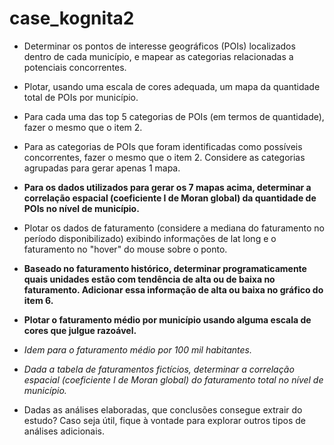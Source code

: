 # case_kognita2
- Determinar os pontos de interesse geográficos (POIs) localizados dentro de cada município, e mapear as categorias relacionadas a potenciais concorrentes.

- Plotar, usando uma escala de cores adequada, um mapa da quantidade total de POIs por município.

- Para cada uma das top 5 categorias de POIs (em termos de quantidade), fazer o mesmo que o item 2.

- Para as categorias de POIs que foram identificadas como possíveis concorrentes, fazer o mesmo que o item 2. Considere as categorias agrupadas para gerar apenas 1 mapa.

- **Para os dados utilizados para gerar os 7 mapas acima, determinar a correlação espacial (coeficiente I de Moran global) da quantidade de POIs no nível de município.**

- Plotar os dados de faturamento (considere a mediana do faturamento no período disponibilizado) exibindo informações de lat long e o faturamento no "hover" do mouse sobre o ponto.

- **Baseado no faturamento histórico, determinar programaticamente quais unidades estão com tendência de alta ou de baixa no faturamento. Adicionar essa informação de alta ou baixa no gráfico do item 6.**

- **Plotar o faturamento médio por município usando alguma escala de cores que julgue razoável.**

- *Idem para o faturamento médio por 100 mil habitantes.*

- *Dada a tabela de faturamentos fictícios, determinar a correlação espacial (coeficiente I de Moran global) do faturamento total no nível de município.*

- Dadas as análises elaboradas, que conclusões consegue extrair do estudo? Caso seja útil, fique à vontade para explorar outros tipos de análises adicionais.
